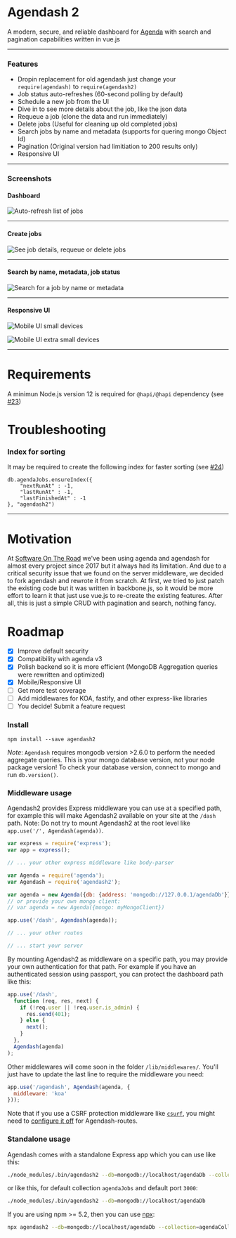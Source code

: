 # Agendash 2

A modern, secure, and reliable dashboard for [Agenda](https://github.com/agenda/agenda) with search and pagination capabilities written in vue.js

---

### Features

- Dropin replacement for old agendash just change your `require(agendash)` to `require(agendash2)`
- Job status auto-refreshes (60-second polling by default)
- Schedule a new job from the UI
- Dive in to see more details about the job, like the json data
- Requeue a job (clone the data and run immediately)
- Delete jobs (Useful for cleaning up old completed jobs)
- Search jobs by name and metadata (supports for quering mongo Object Id)
- Pagination (Original version had limitiation to 200 results only)
- Responsive UI
---

### Screenshots

#### Dashboard

![Auto-refresh list of jobs](all-jobs.png)

---

#### Create jobs

![See job details, requeue or delete jobs](create-job.png)

---

#### Search by name, metadata, job status

![Search for a job by name or metadata ](search.png)

---

#### Responsive UI

![Mobile UI small devices](mobile-ui-sm.png)



![Mobile UI extra small devices](mobile-ui-xs.png)

---

# Requirements

A minimun Node.js version 12 is required for `@hapi/@hapi` dependency (see [#23](https://github.com/agenda/agendash-v2/issues/23))


# Troubleshooting

### Index for sorting

It may be required to create the following index for faster sorting (see [#24](https://github.com/agenda/agendash-v2/issues/24))

```
db.agendaJobs.ensureIndex({
    "nextRunAt" : -1,
    "lastRunAt" : -1,
    "lastFinishedAt" : -1
}, "agendash2")
```

---

# Motivation

At [Software On The Road](softwareontheroad.com/about) we've been using agenda and agendash for almost every project since 2017 but it always had its limitation.
And due to a critical security issue that we found on the server middleware, we decided to fork agendash and rewrote it from scratch.
At first, we tried to just patch the existing code but it was written in backbone.js, so it would be more effort to learn it that just use vue.js to re-create the existing features. After all, this is just a simple CRUD with pagination and search, nothing fancy.


# Roadmap

- [x] Improve default security
- [x] Compatibility with agenda v3
- [x] Polish backend so it is more efficient (MongoDB Aggregation queries were rewritten and optimized)
- [x] Mobile/Responsive UI
- [ ] Get more test coverage
- [ ] Add middlewares for KOA, fastify, and other express-like libraries
- [ ] You decide! Submit a feature request

### Install

```
npm install --save agendash2
```

*Note*: `Agendash` requires mongodb version >2.6.0 to perform the needed aggregate queries. This is your mongo database version, not your node package version! To check your database version, connect to mongo and run `db.version()`.


### Middleware usage

Agendash2 provides Express middleware you can use at a specified path, for example this will
make Agendash2 available on your site at the `/dash` path. Note: Do not try to mount Agendash2
at the root level like `app.use('/', Agendash(agenda))`.

```js
var express = require('express');
var app = express();

// ... your other express middleware like body-parser

var Agenda = require('agenda');
var Agendash = require('agendash2');

var agenda = new Agenda({db: {address: 'mongodb://127.0.0.1/agendaDb'}});
// or provide your own mongo client:
// var agenda = new Agenda({mongo: myMongoClient})

app.use('/dash', Agendash(agenda));

// ... your other routes

// ... start your server
```

By mounting Agendash2 as middleware on a specific path, you may provide your
own authentication for that path. For example if you have an authenticated
session using passport, you can protect the dashboard path like this:

```js
app.use('/dash',
  function (req, res, next) {
    if (!req.user || !req.user.is_admin) {
      res.send(401);
    } else {
      next();
    }
  },
  Agendash(agenda)
);
```

Other middlewares will come soon in the folder `/lib/middlewares/`.
You'll just have to update the last line to require the middleware you need:

```js
app.use('/agendash', Agendash(agenda, {
  middleware: 'koa'
}));
```

Note that if you use a CSRF protection middleware like [`csurf`](https://www.npmjs.com/package/csurf), you might need to [configure it off](https://github.com/agenda/agendash/issues/23#issuecomment-270917949) for Agendash-routes.


### Standalone usage

Agendash comes with a standalone Express app which you can use like this:

```bash
./node_modules/.bin/agendash2 --db=mongodb://localhost/agendaDb --collection=agendaCollection --port=3001
```

or like this, for default collection `agendaJobs` and default port `3000`:

```bash
./node_modules/.bin/agendash2 --db=mongodb://localhost/agendaDb
```

If you are using npm >= 5.2, then you can use [npx](https://medium.com/@maybekatz/introducing-npx-an-npm-package-runner-55f7d4bd282b):

```bash
npx agendash2 --db=mongodb://localhost/agendaDb --collection=agendaCollection --port=3001
```

